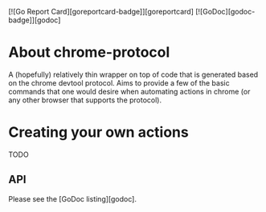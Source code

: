 [![Go Report Card][goreportcard-badge]][goreportcard] [![GoDoc][godoc-badge]][godoc]

# About chrome-protocol

A (hopefully) relatively thin wrapper on top of code that is generated based on
the chrome devtool protocol.  Aims to provide a few of the basic commands that
one would desire when automating actions in chrome (or any other browser that
supports the protocol).

# Creating your own actions

TODO

## API

Please see the [GoDoc listing][godoc].

